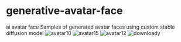 # generative-avatar-face
ai avatar face 
Samples of generated avatar faces using custom stable diffusion model
![avatar10](https://user-images.githubusercontent.com/97524411/226085584-499343f6-bd9b-4ba9-8788-cbd729da9b2b.png)
![avatar15](https://user-images.githubusercontent.com/97524411/226085339-2c3859a8-9d17-4cc8-bd4a-0ea40c7d93bc.png)
![avatar12](https://user-images.githubusercontent.com/97524411/226085692-9753c8f2-0f92-4ac0-8d3e-6850e5046a77.png)
![downloady](https://user-images.githubusercontent.com/97524411/226085760-1ed37cbe-9e9d-4201-94c9-5fe4fe426733.png)
